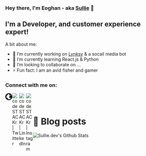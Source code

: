 ### Hey there, I'm Eoghan - aka [Sullie][website] 👋

## I'm a Developer, and customer experience expert!
A bit about me:
- 🔭 I’m currently working on [Lynksy] & a socail media bot
- 🌱 I’m currently learning React.js & Python
- 👯 I’m looking to collaborate on ...
- ⚡ Fun fact: I am an avid fisher and gamer

### Connect with me on:

[<img align="left" alt="codeSTACKr.com" width="22px" src="https://raw.githubusercontent.com/iconic/open-iconic/master/svg/globe.svg" />][website]
[<img align="left" alt="codeSTACKr | Twitter" width="22px" src="https://cdn.jsdelivr.net/npm/simple-icons@v3/icons/twitter.svg" />][twitter]
[<img align="left" alt="codeSTACKr | LinkedIn" width="22px" src="https://cdn.jsdelivr.net/npm/simple-icons@v3/icons/linkedin.svg" />][linkedin]
[<img align="left" alt="codeSTACKr | Instagram" width="22px" src="https://cdn.jsdelivr.net/npm/simple-icons@v3/icons/instagram.svg" />][instagram]

<br>
<br>

# 📖 Blog posts
<!-- BLOG-POST-LIST:START -->
<!-- BLOG-POST-LIST:END -->

<img align="left" alt="Sullie.dev's Github Stats" src="https://github-readme-stats.codestackr.vercel.app/api?username=sullie-dev&show_icons=true&hide_border=true" />


[website]: https://sullie.dev
[lynksy]: https://lynksy-prod.herokuapp.com/
[twitter]: https://twitter.com/sullie_dev
[instagram]: https://instagram.com/sullie.dev
[linkedin]: https://linkedin.com/in/sullie-dev